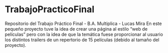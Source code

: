 # TrabajoPracticoFinal
Repositorio del Trabajo Práctico Final - B.A. Multiplica - Lucas Mira
En este pequeño proyecto tuve la idea de crear una página al estilo “web de películas” pero con la idea de que la temática fuese proporcionar al usuario los distintos trailers de un repertorio de 15 películas (debido al tamaño del proyecto).
